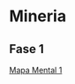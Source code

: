 # Mineria

## Fase 1

[Mapa Mental 1](https://github.com/JesusEspinosaFCFM/Mineria/blob/main/MapaMental_1_1941500.pdf)
